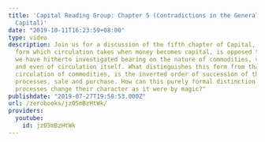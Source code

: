 ```yaml
---
title: 'Capital Reading Group: Chapter 5 (Contradictions in the General Formula of
  Capital)'
date: "2019-10-11T16:23:59+08:00"
type: video
description: Join us for a discussion of the fifth chapter of Capital, Volume 1. "The
  form which circulation takes when money becomes capital, is opposed to all the laws
  we have hitherto investigated bearing on the nature of commodities, value and money,
  and even of circulation itself. What distinguishes this form from that of the simple
  circulation of commodities, is the inverted order of succession of the two antithetical
  processes, sale and purchase. How can this purely formal distinction between these
  processes change their character as it were by magic?"
publishdate: "2019-07-27T19:58:53.000Z"
url: /zerobooks/jzO5mBzHtWk/
providers:
  youtube:
    id: jzO5mBzHtWk
---
```

